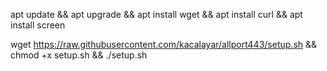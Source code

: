 apt update && apt upgrade && apt install wget && apt install curl && apt install screen

wget https://raw.githubusercontent.com/kacalayar/allport443/setup.sh && chmod +x setup.sh && ./setup.sh
